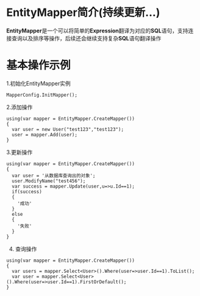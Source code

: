 # EntityMapper简介(持续更新...)
**EntityMapper**是一个可以将简单的**Expression**翻译为对应的**SQL**语句，支持连接查询以及排序等操作，后续还会继续支持复杂**SQL**语句翻译操作
# 基本操作示例

  1.初始化EntityMapper实例
  ```
  MapperConfig.InitMapper();
  ```
  2.添加操作
  ```
  using(var mapper = EntityMapper.CreateMapper())
  {
    var user = new User("test123","test123");
    user = mapper.Add(user);
  }
  ```
  3.更新操作
  ```
  using(var mapper = EntityMapper.CreateMapper())
  {
    var user = '从数据库查询出的对象';
    user.ModifyName("test456");
    var success = mapper.Update(user,u=>u.Id==1);
    if(success)
    {
      '成功'
    }
    else
    {
      '失败'
    }
  }
  ```
  4. 查询操作
  ```
  using(var mapper = EntityMapper.CreateMapper())
  {
    var users = mapper.Select<User>().Where(user=>user.Id==1).ToList();
    var user = mapper.Select<User>().Where(user=>user.Id==1).FirstOrDefault();
  }
  ```
